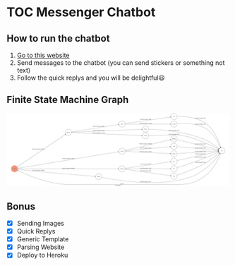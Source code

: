 # TOC Messenger Chatbot


## How to run the chatbot

1.  [Go to this website](https://www.facebook.com/Tocangel-310681482874829/)
2.  Send messages to the chatbot (you can send stickers or something not text)
3.  Follow the quick replys and you will be delightful😃

## Finite State Machine Graph
![fsm](./fsm.png)

## Bonus

- [x] Sending Images
- [x] Quick Replys
- [x] Generic Template
- [x] Parsing Website
- [x] Deploy to Heroku
